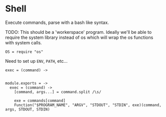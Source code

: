 Shell
=====

Execute commands, parse with a bash like syntax.

TODO: This should be a 'workerspace' program. Ideally we'll be able to require
the system library instead of os which will wrap the os functions with system 
calls.

    OS = require "os"

Need to set up `ENV`, `PATH`, etc...

    exec = (command) ->
      

    module.exports = ->
      exec = (command) ->
        [command, args...] = command.split /\s/

        exe = commands[command]
        Function("$PROGRAM_NAME", "ARGV", "STDOUT", "STDIN", exe)(command, args, STDOUT, STDIN)
